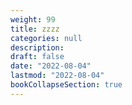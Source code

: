 ```yaml
---
weight: 99
title: zzzz
categories: null
description: 
draft: false
date: "2022-08-04"
lastmod: "2022-08-04"
bookCollapseSection: true
---
```


